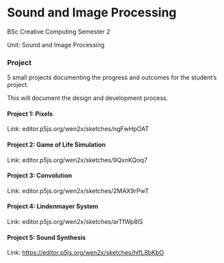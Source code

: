 # Sound and Image Processing

BSc Creative Computing Semester 2

Unit: Sound and Image Processing

### Project
 5 small projects documenting the progress and outcomes for the student’s project. 
 
 This will document the design and development process.
 
 
 #### Project 1: Pixels
 Link: editor.p5js.org/wen2x/sketches/ngFwHpOAT
 
 #### Project 2: Game of Life Simulation 
 Link: editor.p5js.org/wen2x/sketches/9QxnKQoq7
 
 #### Project 3: Convolution
 Link: editor.p5js.org/wen2x/sketches/2MAX9rPwT
 
 #### Project 4: Lindenmayer System
 Link: editor.p5js.org/wen2x/sketches/arTfWp8lS
 
 #### Project 5: Sound Synthesis
 Link:  https://editor.p5js.org/wen2x/sketches/hIfL8bKbO
 
